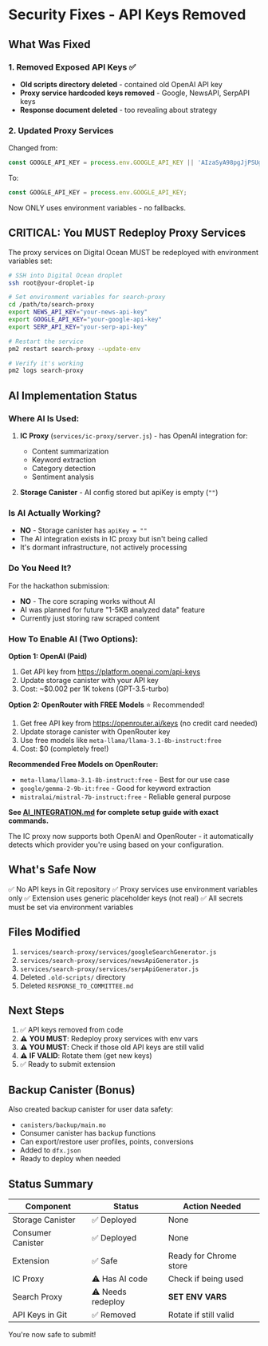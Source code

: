 # Security Fixes - API Keys Removed

## What Was Fixed

### 1. Removed Exposed API Keys ✅
- **Old scripts directory deleted** - contained old OpenAI API key
- **Proxy service hardcoded keys removed** - Google, NewsAPI, SerpAPI keys
- **Response document deleted** - too revealing about strategy

### 2. Updated Proxy Services
Changed from:
```javascript
const GOOGLE_API_KEY = process.env.GOOGLE_API_KEY || 'AIzaSyA98pgJjPSUgYOzZ89vVzypT1GTpYB4RYs';
```

To:
```javascript
const GOOGLE_API_KEY = process.env.GOOGLE_API_KEY;
```

Now ONLY uses environment variables - no fallbacks.

## CRITICAL: You MUST Redeploy Proxy Services

The proxy services on Digital Ocean MUST be redeployed with environment variables set:

```bash
# SSH into Digital Ocean droplet
ssh root@your-droplet-ip

# Set environment variables for search-proxy
cd /path/to/search-proxy
export NEWS_API_KEY="your-news-api-key"
export GOOGLE_API_KEY="your-google-api-key"
export SERP_API_KEY="your-serp-api-key"

# Restart the service
pm2 restart search-proxy --update-env

# Verify it's working
pm2 logs search-proxy
```

## AI Implementation Status

### Where AI Is Used:
1. **IC Proxy** (`services/ic-proxy/server.js`) - has OpenAI integration for:
   - Content summarization
   - Keyword extraction
   - Category detection
   - Sentiment analysis

2. **Storage Canister** - AI config stored but apiKey is empty (`""`)

### Is AI Actually Working?
- **NO** - Storage canister has `apiKey = ""`
- The AI integration exists in IC proxy but isn't being called
- It's dormant infrastructure, not actively processing

### Do You Need It?
For the hackathon submission:
- **NO** - The core scraping works without AI
- AI was planned for future "1-5KB analyzed data" feature
- Currently just storing raw scraped content

### How To Enable AI (Two Options):

**Option 1: OpenAI (Paid)**
1. Get API key from https://platform.openai.com/api-keys
2. Update storage canister with your API key
3. Cost: ~$0.002 per 1K tokens (GPT-3.5-turbo)

**Option 2: OpenRouter with FREE Models** ⭐ Recommended!
1. Get free API key from https://openrouter.ai/keys (no credit card needed)
2. Update storage canister with OpenRouter key
3. Use free models like `meta-llama/llama-3.1-8b-instruct:free`
4. Cost: $0 (completely free!)

**Recommended Free Models on OpenRouter:**
- `meta-llama/llama-3.1-8b-instruct:free` - Best for our use case
- `google/gemma-2-9b-it:free` - Good for keyword extraction
- `mistralai/mistral-7b-instruct:free` - Reliable general purpose

**See [AI_INTEGRATION.md](AI_INTEGRATION.md) for complete setup guide with exact commands.**

The IC proxy now supports both OpenAI and OpenRouter - it automatically detects which provider you're using based on your configuration.

## What's Safe Now

✅ No API keys in Git repository
✅ Proxy services use environment variables only
✅ Extension uses generic placeholder keys (not real)
✅ All secrets must be set via environment variables

## Files Modified

1. `services/search-proxy/services/googleSearchGenerator.js`
2. `services/search-proxy/services/newsApiGenerator.js`
3. `services/search-proxy/services/serpApiGenerator.js`
4. Deleted `.old-scripts/` directory
5. Deleted `RESPONSE_TO_COMMITTEE.md`

## Next Steps

1. ✅ API keys removed from code
2. ⚠️ **YOU MUST**: Redeploy proxy services with env vars
3. ⚠️ **YOU MUST**: Check if those old API keys are still valid
4. ⚠️ **IF VALID**: Rotate them (get new keys)
5. ✅ Ready to submit extension

## Backup Canister (Bonus)

Also created backup canister for user data safety:
- `canisters/backup/main.mo`
- Consumer canister has backup functions
- Can export/restore user profiles, points, conversions
- Added to `dfx.json`
- Ready to deploy when needed

## Status Summary

| Component | Status | Action Needed |
|-----------|--------|---------------|
| Storage Canister | ✅ Deployed | None |
| Consumer Canister | ✅ Deployed | None |
| Extension | ✅ Safe | Ready for Chrome store |
| IC Proxy | ⚠️ Has AI code | Check if being used |
| Search Proxy | ⚠️ Needs redeploy | **SET ENV VARS** |
| API Keys in Git | ✅ Removed | Rotate if still valid |

You're now safe to submit!
